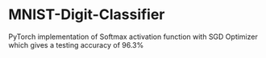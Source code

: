 # MNIST-Digit-Classifier
PyTorch implementation of Softmax activation function with SGD Optimizer which gives a testing accuracy of 96.3%
